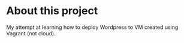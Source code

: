 # About this project
My attempt at learning how to deploy Wordpress to VM created using Vagrant (not cloud). 
